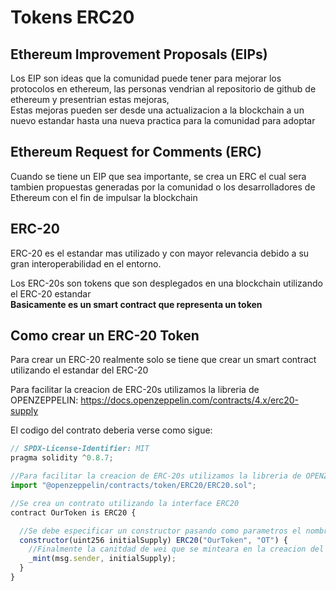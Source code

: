 # Tokens ERC20

## Ethereum Improvement Proposals (EIPs)

Los EIP son ideas que la comunidad puede tener para mejorar los protocolos en ethereum, las personas vendrian al repositorio de github de ethereum y presentrian estas mejoras,\
Estas mejoras pueden ser desde una actualizacion a la blockchain a un nuevo estandar hasta una nueva practica para la comunidad para adoptar

## Ethereum Request for Comments (ERC)

Cuando se tiene un EIP que sea importante, se crea un ERC el cual sera tambien propuestas generadas por la comunidad o los desarrolladores de Ethereum con el fin de impulsar la blockchain

## ERC-20

ERC-20 es el estandar mas utilizado y con mayor relevancia debido a su gran interoperabilidad en el entorno.

Los ERC-20s son tokens que son desplegados en una blockchain utilizando el ERC-20 estandar\
**Basicamente es un smart contract que representa un token**

## Como crear un ERC-20 Token

Para crear un ERC-20 realmente solo se tiene que crear un smart contract utilizando el estandar del ERC-20 

Para facilitar la creacion de ERC-20s utilizamos la libreria de OPENZEPPELIN: https://docs.openzeppelin.com/contracts/4.x/erc20-supply

El codigo del contrato deberia verse como sigue:
```javascript
// SPDX-License-Identifier: MIT
pragma solidity ^0.8.7;

//Para facilitar la creacion de ERC-20s utilizamos la libreria de OPENZEPPELIN
import "@openzeppelin/contracts/token/ERC20/ERC20.sol";

//Se crea un contrato utilizando la interface ERC20
contract OurToken is ERC20 {

  //Se debe especificar un constructor pasando como parametros el nombre de nuestro token y su identificador
  constructor(uint256 initialSupply) ERC20("OurToken", "OT") {
    //Finalmente la canitdad de wei que se minteara en la creacion del token
    _mint(msg.sender, initialSupply);
  }
}
```


